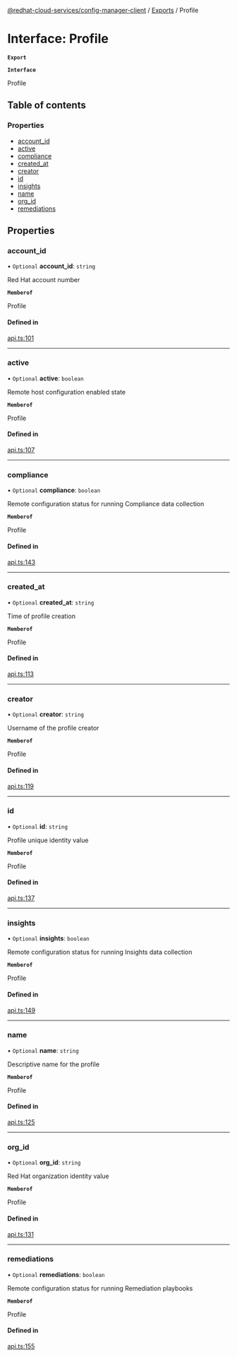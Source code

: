 [@redhat-cloud-services/config-manager-client](../README.md) / [Exports](../modules.md) / Profile

# Interface: Profile

**`Export`**

**`Interface`**

Profile

## Table of contents

### Properties

- [account\_id](Profile.md#account_id)
- [active](Profile.md#active)
- [compliance](Profile.md#compliance)
- [created\_at](Profile.md#created_at)
- [creator](Profile.md#creator)
- [id](Profile.md#id)
- [insights](Profile.md#insights)
- [name](Profile.md#name)
- [org\_id](Profile.md#org_id)
- [remediations](Profile.md#remediations)

## Properties

### account\_id

• `Optional` **account\_id**: `string`

Red Hat account number

**`Memberof`**

Profile

#### Defined in

[api.ts:101](https://github.com/RedHatInsights/javascript-clients/blob/master/packages/config-manager/api.ts#L101)

___

### active

• `Optional` **active**: `boolean`

Remote host configuration enabled state

**`Memberof`**

Profile

#### Defined in

[api.ts:107](https://github.com/RedHatInsights/javascript-clients/blob/master/packages/config-manager/api.ts#L107)

___

### compliance

• `Optional` **compliance**: `boolean`

Remote configuration status for running Compliance data collection

**`Memberof`**

Profile

#### Defined in

[api.ts:143](https://github.com/RedHatInsights/javascript-clients/blob/master/packages/config-manager/api.ts#L143)

___

### created\_at

• `Optional` **created\_at**: `string`

Time of profile creation

**`Memberof`**

Profile

#### Defined in

[api.ts:113](https://github.com/RedHatInsights/javascript-clients/blob/master/packages/config-manager/api.ts#L113)

___

### creator

• `Optional` **creator**: `string`

Username of the profile creator

**`Memberof`**

Profile

#### Defined in

[api.ts:119](https://github.com/RedHatInsights/javascript-clients/blob/master/packages/config-manager/api.ts#L119)

___

### id

• `Optional` **id**: `string`

Profile unique identity value

**`Memberof`**

Profile

#### Defined in

[api.ts:137](https://github.com/RedHatInsights/javascript-clients/blob/master/packages/config-manager/api.ts#L137)

___

### insights

• `Optional` **insights**: `boolean`

Remote configuration status for running Insights data collection

**`Memberof`**

Profile

#### Defined in

[api.ts:149](https://github.com/RedHatInsights/javascript-clients/blob/master/packages/config-manager/api.ts#L149)

___

### name

• `Optional` **name**: `string`

Descriptive name for the profile

**`Memberof`**

Profile

#### Defined in

[api.ts:125](https://github.com/RedHatInsights/javascript-clients/blob/master/packages/config-manager/api.ts#L125)

___

### org\_id

• `Optional` **org\_id**: `string`

Red Hat organization identity value

**`Memberof`**

Profile

#### Defined in

[api.ts:131](https://github.com/RedHatInsights/javascript-clients/blob/master/packages/config-manager/api.ts#L131)

___

### remediations

• `Optional` **remediations**: `boolean`

Remote configuration status for running Remediation playbooks

**`Memberof`**

Profile

#### Defined in

[api.ts:155](https://github.com/RedHatInsights/javascript-clients/blob/master/packages/config-manager/api.ts#L155)
